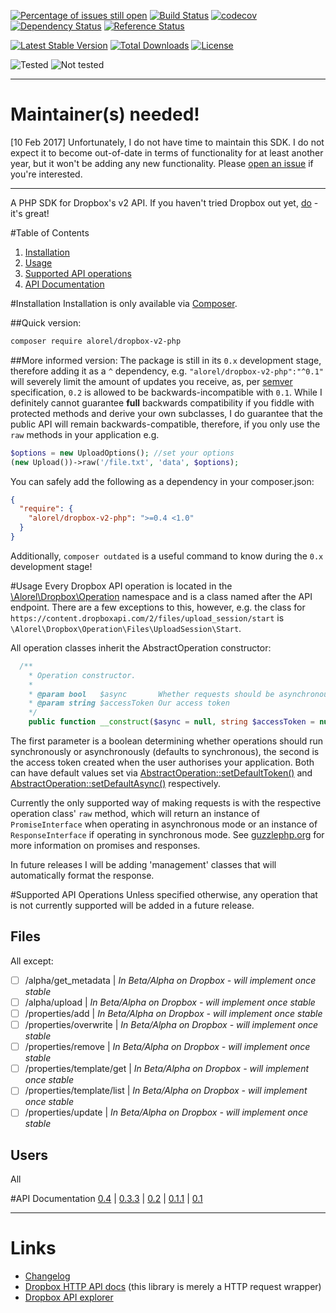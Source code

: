 [![Percentage of issues still open](../../../../../../../../index.phpmaintained.com/badge/open/alorel/dropbox-v2-php.svg)](../../../../../../../../index.phpmaintained.com/project/alorel/dropbox-v2-php "Percentage of issues still open")
[![Build Status](../../../../../../../../index.phpvis-ci.org/Alorel/dropbox-v2-php.svg?branch=master)](../../../../../../../../index.phpvis-ci.org/Alorel/dropbox-v2-php)
[![codecov](../../../../../../../../index.phpecov.io/gh/Alorel/dropbox-v2-php/branch/master/graph/badge.svg)](../../../../../../../../index.phpecov.io/gh/Alorel/dropbox-v2-php)
[![Dependency Status](../../../../../../../../index.php.versioneye.com/user/projects/5756bd6b7757a0004a1de150/badge.svg)](../../../../../../../../index.php.versioneye.com/user/projects/5756bd6b7757a0004a1de150)
[![Reference Status](../../../../../../../../index.php.versioneye.com/php/alorel:dropbox-v2-php/reference_badge.svg)](../../../../../../../../index.php.versioneye.com/php/alorel:dropbox-v2-php/references)

[![Latest Stable Version](../../../../../../../../index.phper.pugx.org/alorel/dropbox-v2-php/v/stable)](../../../../../../../../index.phpkagist.org/packages/alorel/dropbox-v2-php)
[![Total Downloads](../../../../../../../../index.phper.pugx.org/alorel/dropbox-v2-php/downloads)](../../../../../../../../index.phpkagist.org/packages/alorel/dropbox-v2-php)
[![License](../../../../../../../../index.phper.pugx.org/alorel/dropbox-v2-php/license)](../../../../../../../../index.phpkagist.org/packages/alorel/dropbox-v2-php)

![Tested](../../../../../../../../index.php-eye.com/badge/alorel/dropbox-v2-php/tested.svg)
![Not tested](../../../../../../../../index.php-eye.com/badge/alorel/dropbox-v2-php/not-tested.svg)

----------

# Maintainer(s) needed!

[10 Feb 2017] Unfortunately, I do not have time to maintain this SDK. I do not expect it to become out-of-date in terms of functionality for at least another year, but it won't be adding any new functionality. Please [open an issue](../../../../../../../../index.phphub.com/Alorel/dropbox-v2-php/issues) if you're interested.

-----

A PHP SDK for Dropbox's v2 API. If you haven't tried Dropbox out yet, [do](../../../../../../../../index.phptt/u56WHf8q "referral link") - it's great!

#Table of Contents

 1. [Installation](../../../../../../../../index.phpon)
 1. [Usage](#usage)
 1. [Supported API operations](#supported-api-operations)
 1. [API Documentation](#api-documentation)

#Installation
Installation is only available via [Composer](https://getcomposer.org/).

##Quick version:
```sh
composer require alorel/dropbox-v2-php
```

##More informed version:
The package is still in its `0.x` development stage, therefore adding it as a `^` dependency, e.g. `"alorel/dropbox-v2-php":"^0.1"` will severely limit the amount of updates you receive, as, per [semver](http://semver.org/#spec-item-4) specification, `0.2` is allowed to be backwards-incompatible with `0.1`. While I definitely cannot guarantee **full** backwards compatibility if you fiddle with protected methods and derive your own subclasses, I do guarantee that the public API will remain backwards-compatible, therefore, if you only use the `raw` methods in your application e.g.

```php
$options = new UploadOptions(); //set your options
(new Upload())->raw('/file.txt', 'data', $options);
```

You can safely add the following as a dependency in your composer.json:

```json
{
  "require": {
    "alorel/dropbox-v2-php": ">=0.4 <1.0"
  }
}
```

Additionally, `composer outdated` is a useful command to know during the `0.x` development stage!

#Usage
Every Dropbox API operation is located in the [\Alorel\Dropbox\Operation](https://cdn.rawgit.com/Alorel/dropbox-v2-php/0.3.3/docs/master/Alorel/Dropbox/Operation.html) namespace and is a class named after the API endpoint. There are a few exceptions to this, however, e.g. the class for `https://content.dropboxapi.com/2/files/upload_session/start` is `\Alorel\Dropbox\Operation\Files\UploadSession\Start`. 

All operation classes inherit the AbstractOperation constructor:

```php
  /**
    * Operation constructor.
    *
    * @param bool   $async       Whether requests should be asynchronous
    * @param string $accessToken Our access token
    */
    public function __construct($async = null, string $accessToken = null) {}

```
The first parameter is a boolean determining whether operations should run synchronously or asynchronously (defaults to synchronous), the second is the access token created when the user authorises your application. Both can have default values set via [AbstractOperation::setDefaultToken()](https://cdn.rawgit.com/Alorel/dropbox-v2-php/0.3.3/docs/master/Alorel/Dropbox/Operation/AbstractOperation.html#method_setDefaultToken) and [AbstractOperation::setDefaultAsync()](https://cdn.rawgit.com/Alorel/dropbox-v2-php/0.3.3/docs/master/Alorel/Dropbox/Operation/AbstractOperation.html#method_setDefaultAsync) respectively.

Currently the only supported way of making requests is with the respective operation class' `raw` method, which will return an instance of `PromiseInterface` when operating in asynchronous mode or an instance of `ResponseInterface` if operating in synchronous mode. See [guzzlephp.org](http://guzzlephp.org/) for more information on promises and responses.

In future releases I will be adding 'management' classes that will automatically format the response.

#Supported API Operations
Unless specified otherwise, any operation that is not currently supported will be added in a future release.

## Files
All except:

- [ ] /alpha/get_metadata | *In Beta/Alpha on Dropbox - will implement once stable*
- [ ] /alpha/upload | *In Beta/Alpha on Dropbox - will implement once stable*
- [ ] /properties/add | *In Beta/Alpha on Dropbox - will implement once stable*
- [ ] /properties/overwrite | *In Beta/Alpha on Dropbox - will implement once stable*
- [ ] /properties/remove | *In Beta/Alpha on Dropbox - will implement once stable*
- [ ] /properties/template/get | *In Beta/Alpha on Dropbox - will implement once stable*
- [ ] /properties/template/list | *In Beta/Alpha on Dropbox - will implement once stable*
- [ ] /properties/update | *In Beta/Alpha on Dropbox - will implement once stable*

## Users

All

#API Documentation
[0.4](https://cdn.rawgit.com/Alorel/dropbox-v2-php/0.4/docs/master/index.html) |
[0.3.3](https://cdn.rawgit.com/Alorel/dropbox-v2-php/0.3.3/docs/master/index.html) |
[0.2](https://cdn.rawgit.com/Alorel/dropbox-v2-php/0.2/docs/master/index.html) |
[0.1.1](https://cdn.rawgit.com/Alorel/dropbox-v2-php/0.1.1/docs/master/index.html) |
[0.1](https://cdn.rawgit.com/Alorel/dropbox-v2-php/0.1/docs/master/index.html)

----------

# Links
 - [Changelog](https://github.com/Alorel/dropbox-v2-php/releases)
 - [Dropbox HTTP API docs](https://www.dropbox.com/developers/documentation/http/documentation) (this library is merely a HTTP request wrapper)
 - [Dropbox API explorer](https://dropbox.github.io/dropbox-api-v2-explorer)

